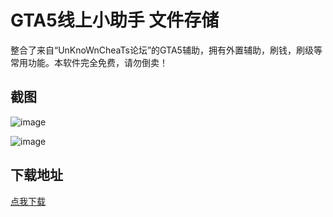 # GTA5线上小助手 文件存储

整合了来自“UnKnoWnCheaTs论坛”的GTA5辅助，拥有外置辅助，刷钱，刷级等常用功能。本软件完全免费，请勿倒卖！

## 截图

![image](https://ae01.alicdn.com/kf/H87001630ed1845339a57e022d3623244n.png)

![image](https://ae01.alicdn.com/kf/Hecb24ef614b44feca85d1f7cdb727b6c5.png)

## 下载地址

[点我下载](https://crazyzhang.pipipan.com/dir/16907746-34952623-757b8b/)  
